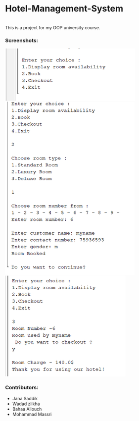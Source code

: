 # Hotel-Management-System

<br>This is a project for my OOP university course.<br>

### Screenshots:

![Alt text](Screenshots/preview1.png?raw=true "preview-1")<br>
![Alt text](Screenshots/preview2.png?raw=true "preview-1")<br>
![Alt text](Screenshots/preview3.png?raw=true "preview-1")<br>


### Contributors:
- Jana Saddik
- Wadad zlikha
- Bahaa Allouch
- Mohammad Massri
